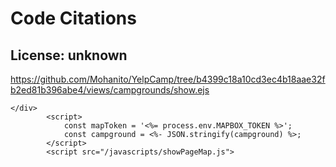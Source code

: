 # Code Citations

## License: unknown
https://github.com/Mohanito/YelpCamp/tree/b4399c18a10cd3ec4b18aae32fb2ed81b396abe4/views/campgrounds/show.ejs

```
</div>
        <script>
            const mapToken = '<%= process.env.MAPBOX_TOKEN %>';
            const campground = <%- JSON.stringify(campground) %>;
        </script>
        <script src="/javascripts/showPageMap.js">
```

